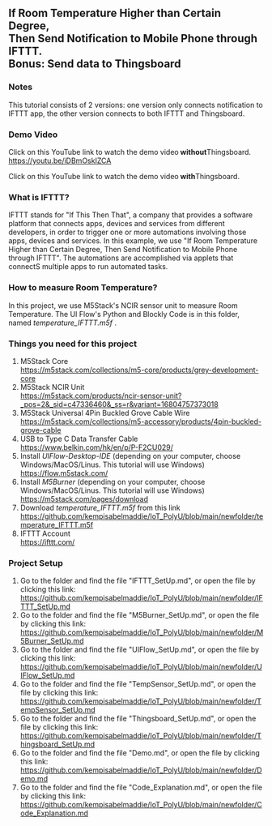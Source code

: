 ## If Room Temperature Higher than Certain Degree, </br> Then Send Notification to Mobile Phone through IFTTT.</br> Bonus: Send data to Thingsboard

### Notes
This tutorial consists of 2 versions: one version only connects notification to IFTTT app, the other version connects to both IFTTT and Thingsboard.

### Demo Video
Click on this YouTube link to watch the demo video<strong> without</strong>Thingsboard.
https://youtu.be/iDBmOskIZCA

Click on this YouTube link to watch the demo video<strong> with</strong>Thingsboard.

### What is IFTTT?
IFTTT stands for "If This Then That", a company that provides a software platform that connects apps, devices and services from different developers, in order to trigger one or more automations involving those apps, devices and services. In this example, we use "If Room Temperature Higher than Certain Degree, Then Send Notification to Mobile Phone through IFTTT". The automations are accomplished via applets that connectS multiple apps to run automated tasks.

### How to measure Room Temperature?
In this project, we use M5Stack's NCIR sensor unit to measure Room Temperature. The UI Flow's Python and Blockly Code is in this folder, named _temperature_IFTTT.m5f_ .

### Things you need for this project
1) M5Stack Core <br/>
<https://m5stack.com/collections/m5-core/products/grey-development-core>
2) M5Stack NCIR Unit <br/>
<https://m5stack.com/products/ncir-sensor-unit?_pos=2&_sid=c47336460&_ss=r&variant=16804757373018>
3) M5Stack Universal 4Pin Buckled Grove Cable Wire <br/>
<https://m5stack.com/collections/m5-accessory/products/4pin-buckled-grove-cable>
4) USB to Type C Data Transfer Cable <br/>
<https://www.belkin.com/hk/en/p/P-F2CU029/>
5) Install _UIFlow-Desktop-IDE_ (depending on your computer, choose Windows/MacOS/Linus. This tutorial will use Windows)
<https://flow.m5stack.com/> <br/>
6) Install _M5Burner_ (depending on your computer, choose Windows/MacOS/Linus. This tutorial will use Windows)
<https://m5stack.com/pages/download> <br/>
9) Download _temperature_IFTTT.m5f_ from this link <br/>
<https://github.com/kempisabelmaddie/IoT_PolyU/blob/main/newfolder/temperature_IFTTT.m5f>
10) IFTTT Account <br/>
<https://ifttt.com/>

### Project Setup
1) Go to the folder and find the file "IFTTT_SetUp.md", or open the file by clicking this link: <br/><https://github.com/kempisabelmaddie/IoT_PolyU/blob/main/newfolder/IFTTT_SetUp.md>
2) Go to the folder and find the file "M5Burner_SetUp.md", or open the file by clicking this link: <br/> <https://github.com/kempisabelmaddie/IoT_PolyU/blob/main/newfolder/M5Burner_SetUp.md>
3) Go to the folder and find the file "UIFlow_SetUp.md", or open the file by clicking this link: <br/><https://github.com/kempisabelmaddie/IoT_PolyU/blob/main/newfolder/UIFlow_SetUp.md>
4) Go to the folder and find the file "TempSensor_SetUp.md", or open the file by clicking this link: <br/><https://github.com/kempisabelmaddie/IoT_PolyU/blob/main/newfolder/TempSensor_SetUp.md> 
5) Go to the folder and find the file "Thingsboard_SetUp.md", or open the file by clicking this link: <br/><https://github.com/kempisabelmaddie/IoT_PolyU/blob/main/newfolder/Thingsboard_SetUp.md> 
6) Go to the folder and find the file "Demo.md", or open the file by clicking this link: <br/><https://github.com/kempisabelmaddie/IoT_PolyU/blob/main/newfolder/Demo.md> 
7) Go to the folder and find the file "Code_Explanation.md", or open the file by clicking this link: <br/><https://github.com/kempisabelmaddie/IoT_PolyU/blob/main/newfolder/Code_Explanation.md> 
### 
